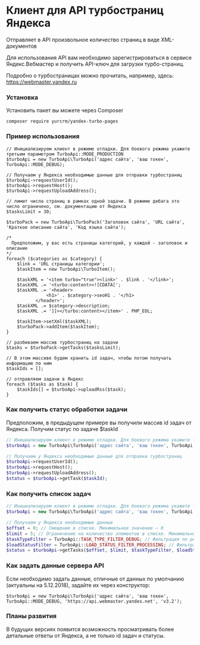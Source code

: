 # Клиент для API турбостраниц Яндекса

Отправляет в API произвольное количество страниц в виде XML-документов

Для использования API вам необходимо зарегистрироваться в сервисе Яндекс.Вебмастер и получить API-ключ для загрузки турбо-страниц.

Подробно о турбостраницах можно прочитать, например, здесь: https://webmaster.yandex.ru

### Установка
Установить пакет вы можете через Composer
```
composer require yurcrm/yandex-turbo-pages
```

### Пример использования
```
// Инициализируем клиент в режиме отладки. Для боевого режима укажите третьим параметром TurboApi::MODE_PRODUCTION
$turboApi = new TurboApi\TurboApi('адрес сайта', 'ваш токен', TurboApi::MODE_DEBUG);

// Получаем у Яндекса необходимые данные для отправки турбостраниц
$turboApi->requestUserId();
$turboApi->requestHost();
$turboApi->requestUploadAddress();

// лимит числа страниц в рамках одной задачи. В режиме дебага это число ограничено, см. документацию от Яндекса
$tasksLimit = 30;

$turboPack = new TurboApi\TurboPack('Заголовок сайта', 'URL сайта', 'Краткое описание сайта', 'Код языка сайта');

/*
  Предположим, у вас есть страницы категорий, у каждой - заголовок и описание
*/
foreach ($categories as $category) {
    $link = 'URL страницы категории';
    $taskItem = new TurboApi\TurboItem();

    $taskXML = '<item turbo="true"><link>' . $link . '</link>';
    $taskXML .= '<turbo:content><![CDATA[';
    $taskXML .= '<header>
               <h1>' . $category->seoH1 . '</h1>
           </header>';
    $taskXML .= $category->description;
    $taskXML .= ']]></turbo:content></item>' . PHP_EOL;

    $taskItem->setXml($taskXML);
    $turboPack->addItem($taskItem);
}

// разбиваем массив турбостраниц на задачи
$tasks = $turboPack->getTasks($tasksLimit);

// В этом массиве будем хранить id задач, чтобы потом получать информацию по ним
$taskIds = [];

// отправляем задачи в Яндекс
foreach ($tasks as $task) {
    $taskIds[] = $turboApi->uploadRss($task);
}
```

### Как получить статус обработки задачи

Предположим, в предыдущем примере вы получили массив id задач от Яндекса. Получим статус по задаче $taskId
```php
// Инициализируем клиент в режиме отладки. Для боевого режима укажите третьим параметром TurboApi::MODE_PRODUCTION
$turboApi = new TurboApi\TurboApi('адрес сайта', 'ваш токен', TurboApi::MODE_DEBUG);

// Получаем у Яндекса необходимые данные для отправки турбостраниц
$turboApi->requestUserId();
$turboApi->requestHost();
$turboApi->requestUploadAddress();
$status = $turboApi->getTask($taskId);
```
### Как получить список задач
```php
// Инициализируем клиент в режиме отладки. Для боевого режима укажите третьим параметром TurboApi::MODE_PRODUCTION
$turboApi = new TurboApi\TurboApi('адрес сайта', 'ваш токен', TurboApi::MODE_DEBUG);

// Получаем у Яндекса необходимые данные
$offset = 0; // Смещение в списке. Минимальное значение — 0
$limit = 5; // Ограничение на количество элементов в списке. Минимальное значение — 1; максимальное значение — 100.
$taskTypeFilter = TurboApi::TASK_TYPE_FILTER_DEBUG; // Фильтрация по режиму загрузки RSS-канала. Возможные значения: DEBUG, PRODUCTION, ALL.
$loadStatusFilter = TurboApi::LOAD_STATUS_FILTER_PROCESSING; // Фильтрация по статусу загрузки RSS-канала. Возможные значения: PROCESSING, OK, WARNING, ERROR.
$status = $turboApi->getTasks($offset, $limit, $taskTypeFilter, $loadStatusFilter);
```
### Как задать данные сервера API
Если необходимо задать данные, отличные от данных по умолчанию (актуальны на 5.12.2018), задайте их через конструктор:
```
$turboApi = new TurboApi\TurboApi('адрес сайта', 'ваш токен', TurboApi::MODE_DEBUG, 'https://api.webmaster.yandex.net', 'v3.2');
```

### Планы развития
В будущих версиях появится возможность просматривать более детальные ответы от Яндекса, а не только id задач и статусы.
